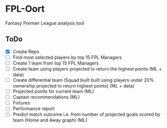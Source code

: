 # FPL-Oort
Fantasy Premier League analysis tool



## ToDo
- [x] Create Repo
- [ ] Find most selected players by top 15 FPL Managers
- [ ] Create 1 team from top 15 FPL Managers
- [ ] Create team using players projected to return the highest points (ML + data)
- [ ] Create differential team (Squad built built using players under 20% ownership projected to return highest points) (ML + data)
- [ ] Projected points for current team (ML)
- [ ] Captain recommendations (ML)
- [ ] Fixtures
- [ ] Performance report
- [ ] Predict match outcome i.e. from number of projected goals scored by team (Home and Away graph) (ML)
